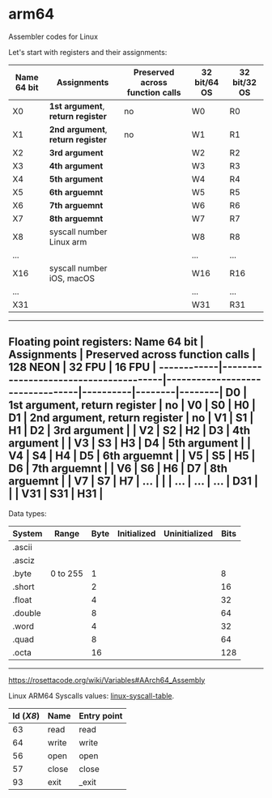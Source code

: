 # arm64
Assembler codes for Linux

Let's start with registers and their assignments:

Name 64 bit | Assignments                           | Preserved across function calls | 32 bit/64 OS | 32 bit/32 OS |
------------|---------------------------------------|---------------------------------|--------------|--------------|
X0          | **1st argument**, **return register** |  no                             | W0           | R0           |
X1          | **2nd argument**, **return register** |  no                             | W1           | R1           | 
X2          | **3rd argument**                      |                                 | W2           | R2           |
X3          | **4th argument**                      |                                 | W3           | R3           |
X4          | **5th argument**                      |                                 | W4           | R4           |
X5          | **6th arguemnt**                      |                                 | W5           | R5           |
X6          | **7th arguemnt**                      |                                 | W6           | R6           |
X7          | **8th arguemnt**                      |                                 | W7           | R7           |
X8          | syscall number Linux arm              |                                 | W8           | R8           |
...         |                                       |                                 | ...          | ...          |
X16         | syscall number iOS, macOS             |                                 | W16          | R16          |
...         |                                       |                                 | ...          | ...          |
X31         |                                       |                                 | W31          | R31          |
---------------------------------------------------------------------------------------------------------------------

Floating point registers:
Name 64 bit | Assignments                           | Preserved across function calls | 128 NEON | 32 FPU | 16 FPU |
------------|---------------------------------------|---------------------------------|----------|--------|--------|
D0          | **1st argument**, **return register** |  no                             | V0       | S0     | H0     |
D1          | **2nd argument**, **return register** |  no                             | V1       | S1     | H1     | 
D2          | **3rd argument**                      |                                 | V2       | S2     | H2     |
D3          | **4th argument**                      |                                 | V3       | S3     | H3     |
D4          | **5th argument**                      |                                 | V4       | S4     | H4     |
D5          | **6th arguemnt**                      |                                 | V5       | S5     | H5     |
D6          | **7th arguemnt**                      |                                 | V6       | S6     | H6     |
D7          | **8th arguemnt**                      |                                 | V7       | S7     | H7     |
...         |                                       |                                 | ...      | ...    | ...    |
D31         |                                       |                                 | V31      | S31    | H31    |
--------------------------------------------------------------------------------------------------------------------

Data types:

System       | Range                           | Byte | Initialized | Uninitialized | Bits |
-------------|---------------------------------|------|-------------|---------------|------|
.ascii       |                                 |      |             |               |      |
.asciz       |                                 |      |             |               |      |
.byte        | 0 to 255                        |  1   |             |               |  8   |
.short       |                                 |  2   |             |               |  16  |
.float       |                                 |  4   |             |               |  32  | 
.double      |                                 |  8   |             |               |  64  |
.word        |                                 |  4   |             |               |  32  |
.quad        |                                 |  8   |             |               |  64  |
.octa        |                                 |  16  |             |               |  128 |
-----------------------------------------------------------------------------------------------------------------------------------
https://rosettacode.org/wiki/Variables#AArch64_Assembly

Linux ARM64 Syscalls values: [linux-syscall-table](https://chromium.googlesource.com/chromiumos/docs/+/master/constants/syscalls.md#arm64-64_bit).

Id (*X8*)   | Name   | Entry point |
------------|--------|-------------|
63          | read   | read        |
64          | write  | write       |
56          | open   | open        |
57          | close  | close       |
93          | exit   | _exit       |     




